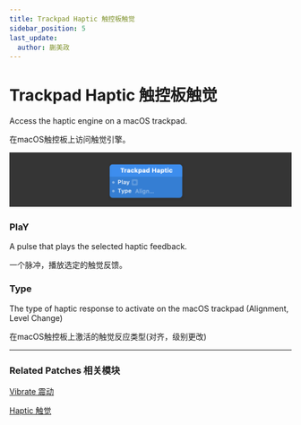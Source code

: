```yaml
---
title: Trackpad Haptic 触控板触觉
sidebar_position: 5
last_update:
  author: 蒯美政
---
```


# Trackpad Haptic 触控板触觉

Access the haptic engine on a macOS trackpad.

在macOS触控板上访问触觉引擎。

![Image](./../../../static/img/docs/Device/trackpad-haptic.png)

### PlaY

A pulse that plays the selected haptic feedback.

一个脉冲，播放选定的触觉反馈。

### Type

The type of haptic response to activate on the macOS trackpad (Alignment, Level Change)

在macOS触控板上激活的触觉反应类型(对齐，级别更改)

------

### Related Patches 相关模块

[Vibrate 震动](./Vibrate.md)

[Haptic 触觉](./Haptic.md)

